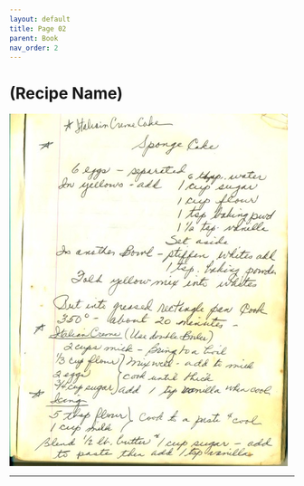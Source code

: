 ```yaml
---
layout: default
title: Page 02
parent: Book
nav_order: 2
---
```


# (Recipe Name)
![Recipe Image](/recipe-images/pages/page-02.jpg)

---
